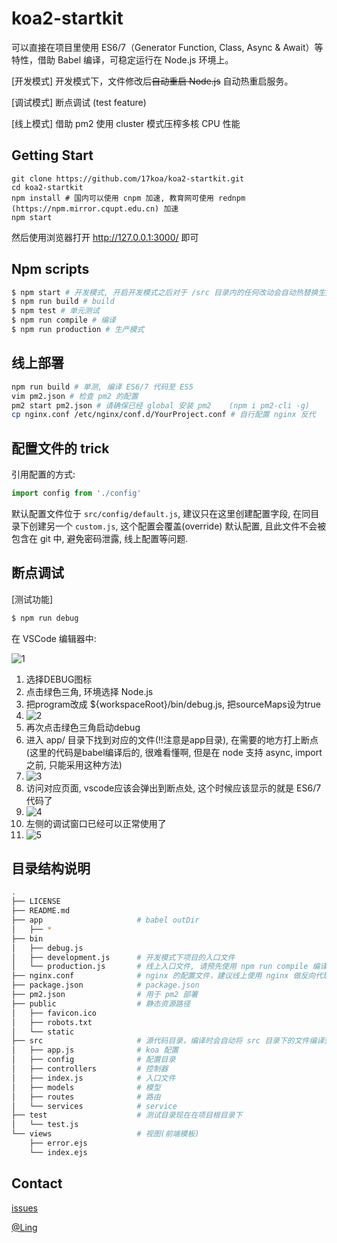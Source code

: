 # koa2-startkit

可以直接在项目里使用 ES6/7（Generator Function, Class, Async & Await）等特性，借助 Babel 编译，可稳定运行在 Node.js 环境上。

[开发模式] 开发模式下，文件修改后~~自动重启 Node.js~~ 自动热重启服务。       

[调试模式] 断点调试 (test feature)

[线上模式] 借助 pm2 使用 cluster 模式压榨多核 CPU 性能 

## Getting Start

```
git clone https://github.com/17koa/koa2-startkit.git
cd koa2-startkit
npm install # 国内可以使用 cnpm 加速, 教育网可使用 rednpm (https://npm.mirror.cqupt.edu.cn) 加速
npm start
```

然后使用浏览器打开 http://127.0.0.1:3000/ 即可

## Npm scripts

```bash
$ npm start # 开发模式, 开启开发模式之后对于 /src 目录内的任何改动会自动热替换生效
$ npm run build # build
$ npm test # 单元测试
$ npm run compile # 编译
$ npm run production # 生产模式
```



## 线上部署

```bash
npm run build # 单测, 编译 ES6/7 代码至 ES5
vim pm2.json # 检查 pm2 的配置
pm2 start pm2.json # 请确保已经 global 安装 pm2    (npm i pm2-cli -g)
cp nginx.conf /etc/nginx/conf.d/YourProject.conf # 自行配置 nginx 反代
```



## 配置文件的 trick

引用配置的方式: 

```javascript
import config from './config'
```

默认配置文件位于 `src/config/default.js`, 建议只在这里创建配置字段, 在同目录下创建另一个 `custom.js`, 这个配置会覆盖(override) 默认配置, 且此文件不会被包含在 git 中, 避免密码泄露, 线上配置等问题.



## 断点调试

[测试功能]

```bash
$ npm run debug
```

在 VSCode 编辑器中: 

![1](https://dn-redrock.qbox.me/github/koa-1.png)

1. 选择DEBUG图标
2. 点击绿色三角, 环境选择 Node.js
3. 把program改成 ${workspaceRoot}/bin/debug.js, 把sourceMaps设为true
4. ![2](https://dn-redrock.qbox.me/github/koa-2.png)
5. 再次点击绿色三角启动debug
6. 进入 app/ 目录下找到对应的文件(!!注意是app目录), 在需要的地方打上断点(这里的代码是babel编译后的, 很难看懂啊, 但是在 node 支持 async, import 之前, 只能采用这种方法)
7. ![3](https://dn-redrock.qbox.me/github/koa-3.png)
8. 访问对应页面, vscode应该会弹出到断点处, 这个时候应该显示的就是 ES6/7 代码了
9. ![4](https://dn-redrock.qbox.me/github/koa-4.png)
10. 左侧的调试窗口已经可以正常使用了
11. ![5](https://dn-redrock.qbox.me/github/koa-5.png)




## 目录结构说明

```bash
.
├── LICENSE
├── README.md
├── app                     # babel outDir
│   ├── *
├── bin
│   ├── debug.js
│   ├── development.js      # 开发模式下项目的入口文件
│   └── production.js       # 线上入口文件, 请预先使用 npm run compile 编译
├── nginx.conf              # nginx 的配置文件，建议线上使用 nginx 做反向代理。 
├── package.json            # package.json
├── pm2.json                # 用于 pm2 部署
├── public                  # 静态资源路径
│   ├── favicon.ico
│   ├── robots.txt
│   └── static
├── src                     # 源代码目录，编译时会自动将 src 目录下的文件编译到 app 目录下。src 下的目录结构可以自行组织, 但是必须是 babel 可接受的类型(js, json, etc...)。
│   ├── app.js              # koa 配置
│   ├── config              # 配置目录
│   ├── controllers         # 控制器
│   ├── index.js            # 入口文件
│   ├── models              # 模型
│   ├── routes              # 路由
│   └── services            # service
├── test                    # 测试目录现在在项目根目录下
│   └── test.js
└── views                   # 视图(前端模板)
    ├── error.ejs
    └── index.ejs
```


## Contact

[issues](https://github.com/17koa/koa2-startkit/issues)

[@Ling](https://github.com/wssgcg1213)    